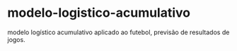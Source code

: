 # modelo-logistico-acumulativo

modelo logístico acumulativo aplicado ao futebol, previsão de resultados de jogos.
